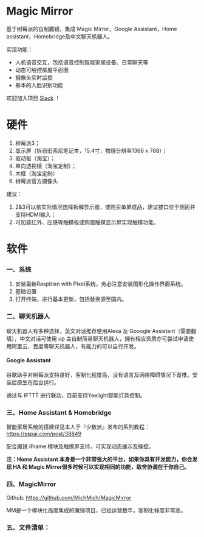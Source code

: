 # Magic Mirror
基于树莓派的自制魔镜，集成 Magic Mirror，Google Assistant，Home assistant，Homebridge及中文聊天机器人。

实现功能：

- 人机语音交互，包括语音控制智能家居设备、日常聊天等
- 动态可触控房屋平面图
- 摄像头实时监控
- 基本的人脸识别功能

欢迎加入项目 [Slack](https://join.slack.com/t/magicmirror-cn/shared_invite/MjExNjg5MzY0NTQ1LTE0OTk5MzQyNjktMjc5YjNmMjU5Mg) ！

# 硬件
1. 树莓派3； 
2. 显示屏（拆自旧索尼笔记本，15.4寸，物理分辨率1366 x 768）；
3. 驱动板（淘宝）；
4. 单向透视镜（淘宝定制）；
5. 木框（淘宝定制）
6. 树莓派官方摄像头

建议：
1. 2&3可以依实际情况选择拆解显示器，或购买单屏成品，建议接口位于侧面并支持HDMI输入；
2. 可加装红外、压感等触摸板或购置触摸显示屏实现触摸功能。

# 软件
### 一、系统
1. 安装最新Raspbian with Pixel系统，务必注意安装图形化操作界面系统。
2. 基础设置
3. 打开终端，进行基本更新，包括替换源至国内。

### 二、聊天机器人
聊天机器人有多种选择，英文对话推荐使用Alexa 及 Gooogle Assistant（需要翻墙），中文对话可使用 up 主自制简易聊天机器人，拥有相应资质亦可尝试申请使用阿里云、百度等聊天机器人，有能力的可以自行开发。

#### Google Assistant
谷歌助手对树莓派支持良好，客制化程度高，没有语言及网络障碍情况下首推。安装后原生在后台运行。

通过与 IFTTT 进行联动，目前支持Yeelight智能灯具控制。

### 三、Home Assistant & Homebridge
智能家居系统的搭建详见本人于『少数派』发布的系列教程：https://sspai.com/post/38849

配合魔镜 iFrame 模块及触摸屏支持，可实现动态展示及操控。

**注：Home Assistant 本身是一个非常强大的平台，如果你具有开发能力，你会发现 HA 和 Magic Mirror很多时候可以实现相同的功能，取舍协调在于你自己。**

### 四、MagicMirror
Github: https://github.com/MichMich/MagicMirror

MM是一个模块化高度集成的魔镜项目，已经运营数年。客制化程度非常高。

### 五、文件清单：





